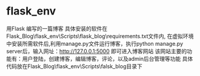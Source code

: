 # flask_env
用Flask 编写的一篇博客 具体安装的软件在Flask_Blog\flask_env\Scripts\flask_blog\requirements.txt文件内,
在虚拟环境中安装所需软件后,利用manage.py文件运行博客，执行python manage.py server后，输入网址：http://127.0.0.1:5000 即可进入博客网站 
该网站主要的功能有：用户登陆，创建博客，编辑博客，评论，以及admin后台管理等功能
具体代码放在Flask_Blog\flask_env\Scripts\falsk_blog目录下